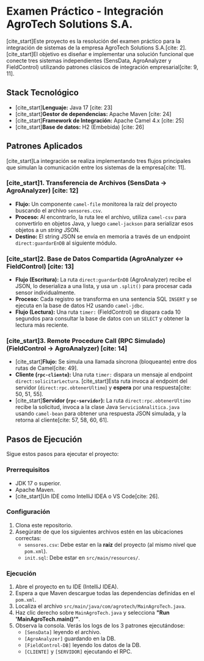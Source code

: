 # Examen Práctico - Integración AgroTech Solutions S.A.

[cite_start]Este proyecto es la resolución del examen práctico para la integración de sistemas de la empresa AgroTech Solutions S.A.[cite: 2]. [cite_start]El objetivo es diseñar e implementar una solución funcional que conecte tres sistemas independientes (SensData, AgroAnalyzer y FieldControl) utilizando patrones clásicos de integración empresarial[cite: 9, 11].

## Stack Tecnológico

* [cite_start]**Lenguaje:** Java 17 [cite: 23]
* [cite_start]**Gestor de dependencias:** Apache Maven [cite: 24]
* [cite_start]**Framework de Integración:** Apache Camel 4.x [cite: 25]
* [cite_start]**Base de datos:** H2 (Embebida) [cite: 26]

## Patrones Aplicados

[cite_start]La integración se realiza implementando tres flujos principales que simulan la comunicación entre los sistemas de la empresa[cite: 11].

### [cite_start]1. Transferencia de Archivos (SensData → AgroAnalyzer) [cite: 12]

* **Flujo:** Un componente `camel-file` monitorea la raíz del proyecto buscando el archivo `sensores.csv`.
* **Proceso:** Al encontrarlo, la ruta lee el archivo, utiliza `camel-csv` para convertirlo en objetos Java, y luego `camel-jackson` para serializar esos objetos a un *string* JSON.
* **Destino:** El string JSON se envía en memoria a través de un endpoint `direct:guardarEnDB` al siguiente módulo.

### [cite_start]2. Base de Datos Compartida (AgroAnalyzer ↔ FieldControl) [cite: 13]

* **Flujo (Escritura):** La ruta `direct:guardarEnDB` (AgroAnalyzer) recibe el JSON, lo deserializa a una lista, y usa un `.split()` para procesar cada sensor individualmente.
* **Proceso:** Cada registro se transforma en una sentencia SQL `INSERT` y se ejecuta en la base de datos H2 usando `camel-jdbc`.
* **Flujo (Lectura):** Una ruta `timer:` (FieldControl) se dispara cada 10 segundos para consultar la base de datos con un `SELECT` y obtener la lectura más reciente.

### [cite_start]3. Remote Procedure Call (RPC Simulado) (FieldControl → AgroAnalyzer) [cite: 14]

* [cite_start]**Flujo:** Se simula una llamada síncrona (bloqueante) entre dos rutas de Camel[cite: 49].
* **Cliente (`rpc-cliente`):** Una ruta `timer:` dispara un mensaje al endpoint `direct:solicitarLectura`. [cite_start]Esta ruta invoca al endpoint del servidor (`direct:rpc.obtenerUltimo`) y **espera** por una respuesta[cite: 50, 51, 55].
* [cite_start]**Servidor (`rpc-servidor`):** La ruta `direct:rpc.obtenerUltimo` recibe la solicitud, invoca a la clase Java `ServicioAnalitica.java` usando `camel-bean` para obtener una respuesta JSON simulada, y la retorna al cliente[cite: 57, 58, 60, 61].

## Pasos de Ejecución

Sigue estos pasos para ejecutar el proyecto:

### Prerrequisitos

* JDK 17 o superior.
* Apache Maven.
* [cite_start]Un IDE como IntelliJ IDEA o VS Code[cite: 26].

### Configuración

1.  Clona este repositorio.
2.  Asegúrate de que los siguientes archivos estén en las ubicaciones correctas:
    * `sensores.csv`: Debe estar en la **raíz** del proyecto (al mismo nivel que `pom.xml`).
    * `init.sql`: Debe estar en `src/main/resources/`.

### Ejecución

1.  Abre el proyecto en tu IDE (IntelliJ IDEA).
2.  Espera a que Maven descargue todas las dependencias definidas en el `pom.xml`.
3.  Localiza el archivo `src/main/java/com/agrotech/MainAgroTech.java`.
4.  Haz clic derecho sobre `MainAgroTech.java` y selecciona **"Run 'MainAgroTech.main()'"**.
5.  Observa la consola. Verás los logs de los 3 patrones ejecutándose:
    * `[SensData]` leyendo el archivo.
    * `[AgroAnalyzer]` guardando en la DB.
    * `[FieldControl-DB]` leyendo los datos de la DB.
    * `[CLIENTE]` y `[SERVIDOR]` ejecutando el RPC.